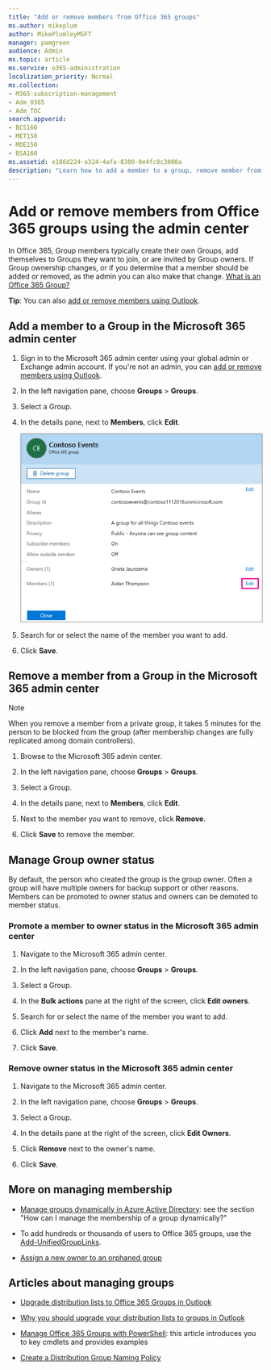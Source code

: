 ```yaml
---
title: "Add or remove members from Office 365 groups"
ms.author: mikeplum
author: MikePlumleyMSFT
manager: pamgreen
audience: Admin
ms.topic: article
ms.service: o365-administration
localization_priority: Normal
ms.collection: 
- M365-subscription-management 
- Adm_O365
- Adm_TOC
search.appverid:
- BCS160
- MET150
- MOE150
- BSA160
ms.assetid: e186d224-a324-4afa-8300-0e4fc0c3000a
description: "Learn how to add a member to a group, remove member from group, and manage group owner status in the Microsoft 365 admin center."
---
```


# Add or remove members from Office 365 groups using the admin center
  
In Office 365, Group members typically create their own Groups, add themselves to Groups they want to join, or are invited by Group owners. If Group ownership changes, or if you determine that a member should be added or removed, as the admin you can also make that change. [What is an Office 365 Group?](https://support.office.com/article/b565caa1-5c40-40ef-9915-60fdb2d97fa2.aspx)
  
 **Tip**: You can also [add or remove members using Outlook](https://support.office.com/article/3b650f4a-5c9b-4f94-a1bb-0cca4b1091de.aspx). 
  
## Add a member to a Group in the Microsoft 365 admin center

1. Sign in to the Microsoft 365 admin center using your global admin or Exchange admin account. If you're not an admin, you can [add or remove members using Outlook](https://support.office.com/article/3b650f4a-5c9b-4f94-a1bb-0cca4b1091de.aspx). 
    
2. In the left navigation pane, choose **Groups** \> **Groups**.
    
3. Select a Group.
    
4. In the details pane, next to **Members**, click **Edit**.
    
    ![Screen shot with Edit members link highlighted](../media/9a47d6bf-850e-45e6-8aa7-a0c4da878234.png)
  
5. Search for or select the name of the member you want to add.
    
6. Click **Save**.
    
## Remove a member from a Group in the Microsoft 365 admin center

> [!NOTE]
> When you remove a member from a private group, it takes 5 minutes for the person to be blocked from the group (after membership changes are fully replicated among domain controllers). 
  
1. Browse to the Microsoft 365 admin center.
    
2. In the left navigation pane, choose **Groups** \> **Groups**.
    
3. Select a Group.
    
4. In the details pane, next to **Members**, click **Edit**.
    
5. Next to the member you want to remove, click **Remove**.
    
6. Click **Save** to remove the member. 
    
## Manage Group owner status

By default, the person who created the group is the group owner. Often a group will have multiple owners for backup support or other reasons. Members can be promoted to owner status and owners can be demoted to member status.
  
### Promote a member to owner status in the Microsoft 365 admin center

1. Navigate to the Microsoft 365 admin center.
    
2. In the left navigation pane, choose **Groups** \> **Groups**.
    
3. Select a Group.
    
4. In the **Bulk actions** pane at the right of the screen, click **Edit owners**.
    
5. Search for or select the name of the member you want to add.
    
6. Click **Add** next to the member's name. 
    
7. Click **Save**.
    
### Remove owner status in the Microsoft 365 admin center

1. Navigate to the Microsoft 365 admin center.
    
2. In the left navigation pane, choose **Groups** \> **Groups**.
    
3. Select a Group.
    
4. In the details pane at the right of the screen, click **Edit Owners**.
    
5. Click **Remove** next to the owner's name. 
    
6. Click **Save**.
    
## More on managing membership

- [Manage groups dynamically in Azure Active Directory](https://go.microsoft.com/fwlink/?linkid=847632): see the section "How can I manage the membership of a group dynamically?"
    
- To add hundreds or thousands of users to Office 365 groups, use the [Add-UnifiedGroupLinks](https://go.microsoft.com/fwlink/p/?LinkId=616191).
    
- [Assign a new owner to an orphaned group](https://support.office.com/article/86bb3db6-8857-45d1-95c8-f6d540e45732.aspx)
    
## Articles about managing groups
    
- [Upgrade distribution lists to Office 365 Groups in Outlook](../manage/upgrade-distribution-lists.md)
    
- [Why you should upgrade your distribution lists to groups in Outlook](https://support.office.com/article/7fb3d880-593b-4909-aafa-950dd50ce188.aspx)
    
    
- [Manage Office 365 Groups with PowerShell](https://support.office.com/article/aeb669aa-1770-4537-9de2-a82ac11b0540): this article introduces you to key cmdlets and provides examples
    
- [Create a Distribution Group Naming Policy](https://go.microsoft.com/fwlink/p/?LinkId=616615)
    

